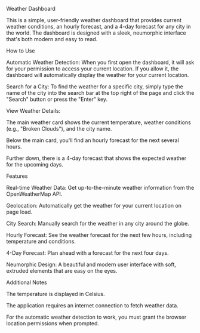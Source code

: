 Weather Dashboard

This is a simple, user-friendly weather dashboard that provides current weather conditions, an hourly forecast, and a 4-day forecast for any city in the world. The dashboard is designed with a sleek, neumorphic interface that's both modern and easy to read.

How to Use

Automatic Weather Detection: When you first open the dashboard, it will ask for your permission to access your current location. If you allow it, the dashboard will automatically display the weather for your current location.

Search for a City: To find the weather for a specific city, simply type the name of the city into the search bar at the top right of the page and click the "Search" button or press the "Enter" key.

View Weather Details:

The main weather card shows the current temperature, weather conditions (e.g., "Broken Clouds"), and the city name.

Below the main card, you'll find an hourly forecast for the next several hours.

Further down, there is a 4-day forecast that shows the expected weather for the upcoming days.

Features

Real-time Weather Data: Get up-to-the-minute weather information from the OpenWeatherMap API.

Geolocation: Automatically get the weather for your current location on page load.

City Search: Manually search for the weather in any city around the globe.

Hourly Forecast: See the weather forecast for the next few hours, including temperature and conditions.

4-Day Forecast: Plan ahead with a forecast for the next four days.

Neumorphic Design: A beautiful and modern user interface with soft, extruded elements that are easy on the eyes.

Additional Notes

The temperature is displayed in Celsius.

The application requires an internet connection to fetch weather data.

For the automatic weather detection to work, you must grant the browser location permissions when prompted.
